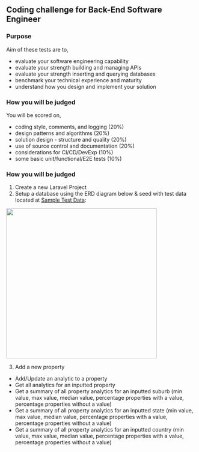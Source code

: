 
## Coding challenge for Back-End Software Engineer

### Purpose
Aim of these tests are to,
- evaluate your software engineering capability
- evaluate your strength building and managing APIs
- evaluate your strength inserting and querying databases
- benchmark your technical experience and maturity
- understand how you design and implement your solution

### How you will be judged
You will be scored on,
- coding style, comments, and logging (20%)
- design patterns and algorithms (20%)
- solution design - structure and quality (20%)
- use of source control and documentation (20%)
- considerations for CI/CD/DevExp (10%)
- some basic unit/functional/E2E tests (10%)

### How you will be judged

1. Create a new Laravel Project
2. Setup a database using the ERD diagram below & seed with test data located at [Sample Test Data](https://bitbucket.org/idda/coding-challenges/src/88be221f75a1b108c9e5f7222906b2735c147ac8/resources/BackEndTest_TestData_v1.1.xlsx):
<p align="left"><img src="https://bytebucket.org/idda/coding-challenges/raw/88be221f75a1b108c9e5f7222906b2735c147ac8/resources/BackEndTest_ERD_v1.PNG" width="400"></p>

3. Add a new property
- Add/Update an analytic to a property
- Get all analytics for an inputted property
- Get a summary of all property analytics for an inputted suburb (min value, max value, median value, percentage properties with a value, percentage properties without a value)
- Get a summary of all property analytics for an inputted state (min value, max value, median value, percentage properties with a value, percentage properties without a value)
- Get a summary of all property analytics for an inputted country (min value, max value, median value, percentage properties with a value, percentage properties without a value)
